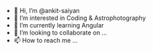 - 👋 Hi, I’m @ankit-saiyan
- 👀 I’m interested in Coding & Astrophotography 
- 🌱 I’m currently learning Angular
- 💞️ I’m looking to collaborate on ...
- 📫 How to reach me ...

<!---
ankit-saiyan/ankit-saiyan is a ✨ special ✨ repository because its `README.md` (this file) appears on your GitHub profile.
You can click the Preview link to take a look at your changes.
--->
